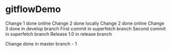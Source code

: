 # gitflowDemo
Change 1 done online
Change 2 done locally
Change 2 done online
Change 3 done in develop branch
First commit in superfetch branch
Second commit in superfetch branch
Release 1.0 in release branch

Change done in master branch - 1
